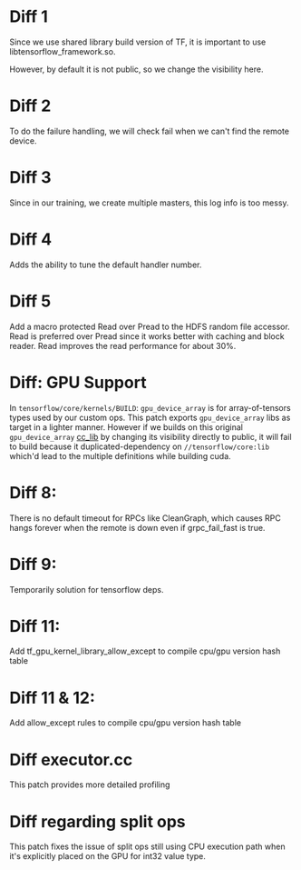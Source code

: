 # Diff 1
Since we use shared library build version of TF, it is important to
use libtensorflow_framework.so.

However, by default it is not public, so we change the visibility here.

# Diff 2
To do the failure handling, we will check fail when we can't find the
remote device.

# Diff 3
Since in our training, we create multiple masters, this log info is too messy.

# Diff 4
Adds the ability to tune the default handler number.

# Diff 5
Add a macro protected Read over Pread to the HDFS random file accessor.
Read is preferred over Pread since it works better with caching and block
reader. Read improves the read performance for about 30%.

# Diff: GPU Support
In `tensorflow/core/kernels/BUILD`:
`gpu_device_array` is for array-of-tensors types used by our custom ops.
This patch exports `gpu_device_array` libs as target in a lighter manner. However if we builds on this original `gpu_device_array` [cc_lib](https://github.com/tensorflow/tensorflow/blob/v2.4.0/tensorflow/core/kernels/BUILD#L725) by changing its visibility directly to public, it will fail to build because it duplicated-dependency on `//tensorflow/core:lib` which'd lead to the multiple definitions while building cuda.

# Diff 8:
There is no default timeout for RPCs like CleanGraph, which causes RPC hangs forever when the remote is down even if
grpc_fail_fast is true.

# Diff 9:
Temporarily solution for tensorflow deps.

# Diff 11:
Add tf_gpu_kernel_library_allow_except to compile cpu/gpu version hash table
# Diff 11 & 12:
Add allow_except rules to compile cpu/gpu version hash table

# Diff executor.cc
This patch provides more detailed profiling

# Diff regarding split ops
This patch fixes the issue of split ops still using CPU execution path when it's explicitly placed on the GPU for int32 value type. 